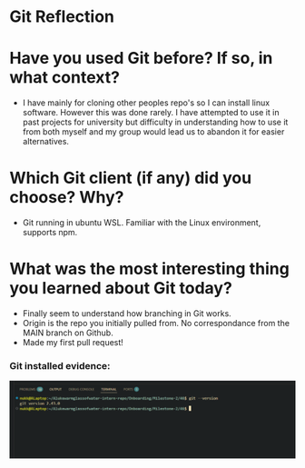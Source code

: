 # Git Reflection

# Have you used Git before? If so, in what context?
- I have mainly for cloning other peoples repo's so I can install linux software. However this was done rarely. I have attempted to use it in past projects for university but difficulty in understanding how to use it from both myself and my group would lead us to abandon it for easier alternatives.

# Which Git client (if any) did you choose? Why?
- Git running in ubuntu WSL. Familiar with the Linux environment, supports npm. 

# What was the most interesting thing you learned about Git today?
- Finally seem to understand how branching in Git works.
- Origin is the repo you initially pulled from. No correspondance from the MAIN branch on Github. 
- Made my first pull request! 

### Git installed evidence:

![alt text](image.png)